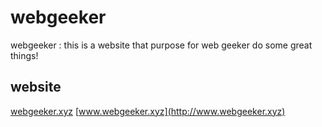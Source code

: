 # webgeeker
webgeeker : this is a website that purpose for web geeker do some  great things!

## website
[webgeeker.xyz](http://webgeeker.xyz)
[www.webgeeker.xyz](http://www.webgeeker.xyz)
